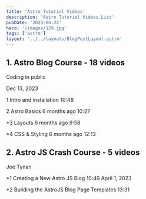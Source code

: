 ```yaml
---
title: 'Astro Tutorial Videos'
description: 'Astro Tutorial Videos List'
pubDate: '2023-06-24'
hero: '/images/129.jpg'
tags: ['astro']
layout: '../../layouts/BlogPostLayout.astro'
---
```


## 1. Astro Blog Course - 18 videos

Coding in public

Dec 13, 2023

1 Intro and installation 10:48

2 Astro Basics 6 months ago 10:27

\*3 Layouts 6 months ago 9:58

\*4 CSS & Styling 6 months ago 12:13

## 2. Astro JS Crash Course - 5 videos

Joe Tynan

\*1 Creating a New Astro JS Blog 10:49 April 1, 2023

\*2 Building the AstroJS Blog Page Templates 13:31
